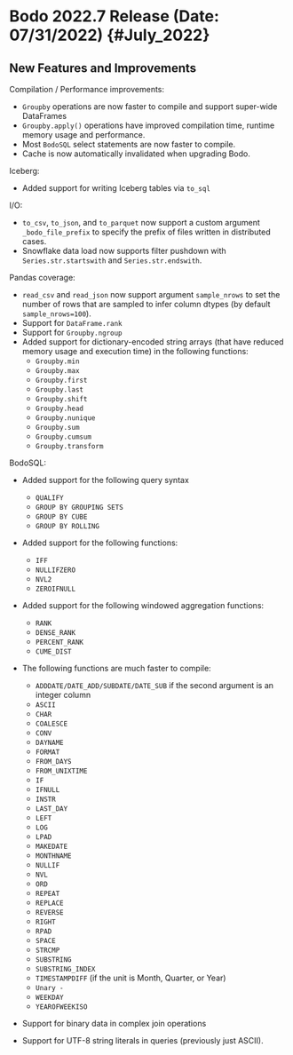 # Bodo 2022.7 Release (Date: 07/31/2022) {#July_2022}

## New Features and Improvements

Compilation / Performance improvements:

- `Groupby` operations are now faster to compile and support super-wide DataFrames
- `Groupby.apply()` operations have improved compilation time, runtime memory usage and performance.
- Most `BodoSQL` select statements are now faster to compile.
- Cache is now automatically invalidated when upgrading Bodo.

Iceberg:

- Added support for writing Iceberg tables via `to_sql`

I/O:

- `to_csv`, `to_json`, and `to_parquet` now support a custom argument `_bodo_file_prefix` to specify the prefix of files written in distributed cases.
- Snowflake data load now supports filter pushdown with `Series.str.startswith` and `Series.str.endswith`.

Pandas coverage:

- `read_csv` and `read_json` now support argument `sample_nrows` to set the number of rows that are sampled to infer column dtypes (by default `sample_nrows=100`).
- Support for `DataFrame.rank`
- Support for `Groupby.ngroup`
- Added support for dictionary-encoded string arrays (that have reduced memory usage and execution time) in the following functions:
  - `Groupby.min`
  - `Groupby.max`
  - `Groupby.first`
  - `Groupby.last`
  - `Groupby.shift`
  - `Groupby.head`
  - `Groupby.nunique`
  - `Groupby.sum`
  - `Groupby.cumsum`
  - `Groupby.transform`

BodoSQL:

- Added support for the following query syntax

  - `QUALIFY`
  - `GROUP BY GROUPING SETS`
  - `GROUP BY CUBE`
  - `GROUP BY ROLLING`

- Added support for the following functions:

  - `IFF`
  - `NULLIFZERO`
  - `NVL2`
  - `ZEROIFNULL`

- Added support for the following windowed aggregation functions:

  - `RANK`
  - `DENSE_RANK`
  - `PERCENT_RANK`
  - `CUME_DIST`

- The following functions are much faster to compile:

  - `ADDDATE/DATE_ADD/SUBDATE/DATE_SUB` if the second argument is an integer column
  - `ASCII`
  - `CHAR`
  - `COALESCE`
  - `CONV`
  - `DAYNAME`
  - `FORMAT`
  - `FROM_DAYS`
  - `FROM_UNIXTIME`
  - `IF`
  - `IFNULL`
  - `INSTR`
  - `LAST_DAY`
  - `LEFT`
  - `LOG`
  - `LPAD`
  - `MAKEDATE`
  - `MONTHNAME`
  - `NULLIF`
  - `NVL`
  - `ORD`
  - `REPEAT`
  - `REPLACE`
  - `REVERSE`
  - `RIGHT`
  - `RPAD`
  - `SPACE`
  - `STRCMP`
  - `SUBSTRING`
  - `SUBSTRING_INDEX`
  - `TIMESTAMPDIFF` (if the unit is Month, Quarter, or Year)
  - `Unary -`
  - `WEEKDAY`
  - `YEAROFWEEKISO`

- Support for binary data in complex join operations

- Support for UTF-8 string literals in queries (previously just ASCII).
